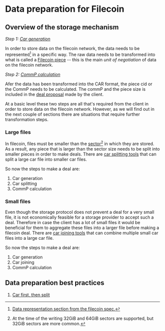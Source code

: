 # Data preparation for Filecoin

## Overview of the storage mechanism

*Step 1: [Car generation](./tools/car-generators.md)*

In order to store data on the filecoin network, the data needs to be
represented[^dataRepresentation] in a specific way. 
The raw data needs to be transformed into what is called a
[Filecoin piece](https://spec.filecoin.io/#section-systems.filecoin_files.piece) -- this
is the main _unit of negotiation_ of data on the filecoin network.


*Step 2: [CommP calculation](./tools/commp-calculators.md)*

Afer the data has been transformed into the CAR format, the piece cid or the CommP needs to be calculated. The
commP and the piece size is included in the [deal proposal](https://github.com/filecoin-project/go-state-types/blob/master/builtin/v9/market/deal.go#L202)
made by the client. 


At a basic level these two steps are all that's required from the client in order to store
data on the filecoin network. However, as we will find out in the next couple of sections
there are situations that require further transformation steps.

### Large files

In filecoin, files must be smaller than the
[sector](https://spec.filecoin.io/systems/filecoin_mining/sector/)[^sector] in which they
are stored. As a result, any piece that is larger than the sector size needs to be split
into smaller pieces in order to make deals. There are [car splitting
tools](./tools/car-splitters-joiners.md) that can split a large car file into smaller car files.


So now the steps to make a deal are:

1. Car generation
2. Car splitting
3. CommP calculation

### Small files

Even though the storage protocol does not prevent a deal for a very small file, it is not
economically feasible for a storage provider to accept such a deal. Therefore in case the
client has a lot of small files it would be beneficial for them to aggregate these files
into a larger file before making a filecoin deal. There are [car joining
tools](./tools/car-splitters-joiners.md) that can combine multiple small car files into a large
car file.

So now the steps to make a deal are:

1. Car generation
2. Car joining
3. CommP calculation

## Data preparation best practices

1. [Car first, then split](./best-practices/car-first-then-split.md)

[^dataRepresentation]: [Data representation section from the filecoin spec.](https://spec.filecoin.io/#section-systems.filecoin_files.piece.data-representation)
[^sector]: At the time of the writing 32GiB and 64GiB sectors are supported, but 32GiB
sectors are more common.
